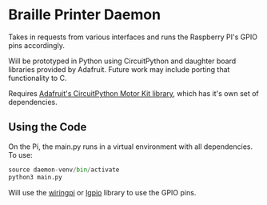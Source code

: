 # Braille Printer Daemon

Takes in requests from various interfaces and runs the Raspberry PI's GPIO pins
accordingly.

Will be prototyped in Python using CircuitPython and daughter board libraries provided by Adafruit.
Future work may include porting that functionality to C.

Requires [Adafruit's CircuitPython Motor Kit library](https://docs.circuitpython.org/projects/motorkit/en/latest/), which has
it's own set of dependencies.

## Using the Code

On the Pi, the main.py runs in a virtual environment with all dependencies. To use:

```python
source daemon-venv/bin/activate
python3 main.py
```

Will use the [wiringpi](https://github.com/WiringPi/WiringPi) or [lgpio](https://abyz.me.uk/lg/lgpio.html) library to use the GPIO pins.
